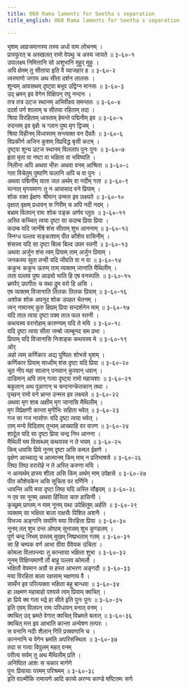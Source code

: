 ```yaml
---
title: 060 Rama laments for Seetha s separation
title_english: 060 Rama laments for Seetha s separation

---
```

<div class="audioEmbed"  caption="श्रीराम-हरिसीताराममूर्ति-घनपाठिभ्यां वचनम्" src="https://archive.org/download/Ramayana-recitation-Sriram-harisItArAmamUrti-Ghanapaati-v2/Kanda_3/Kanda_3_ARK-060-Rama_Lakshmanayoho_Parnashala_Agamanam.mp3"></div>

भृशम् आव्रजमानस्य तस्य अधो वाम लोचनम् ।  
प्रास्फुरत् च अस्खलत् रामो वेपथुः च अस्य जायते ॥ ३-६०-१  
उपालक्ष्य निमित्तानि सो अशुभानि मुहुर् मुहुः ।  
अपि क्षेमम् तु सीताया इति वै व्याजहार ह ॥ ३-६०-२  
त्वरमाणो जगाम अथ सीता दर्शन लालसः ।  
शून्यम् आवसथम् दृष्ट्वा बभूव उद्विग्न मानसः ॥ ३-६०-३  
उद् भ्रमन् इव वेगेन विक्षिपन् रघु नन्दनः ।  
तत्र तत्र उटज स्थानम् अभिवीक्ष्य समन्ततः ॥ ३-६०-४  
ददर्श पर्ण शालाम् च सीतया रहिताम् तदा ।  
श्रिया विरहिताम् ध्वस्ताम् हेमन्ते पद्मिनीम् इव ॥ ३-६०-५  
रुदन्तम् इव वृक्षैः च ग्लान पुष्प मृग द्विजम् ।  
श्रिया विहीनम् विध्वस्तम् सन्त्यक्त वन दैवतैः ॥ ३-६०-६  
विप्रकीर्ण अजिन कुशम् विप्रविद्ध बृसी कटम् ।  
दृष्ट्वा शून्य उटज स्थानम् विललाप पुनः पुनः ॥ ३-६०-७  
हृता मृता वा नष्टा वा भक्षिता वा भविष्यति ।  
निलीना अपि अथवा भीरुः अथवा वनम् आश्रिता ॥ ३-६०-८  
गता विचेतुम् पुष्पाणि फलानि अपि च वा पुनः ।  
अथवा पद्मिनीम् याता जल अर्थम् वा नदीम् गता ॥ ३-६०-९  
यत्नात् मृगयमाणः तु न आससाद वने प्रियाम् ।  
शोक रक्त ईक्षणः श्रीमान् उन्मत्त इव लक्ष्यते ॥ ३-६०-१०  
वृक्षात् वृक्षम् प्रधावन् स गिरीम् च अपि नदी नदम् ।  
बभ्राम विलपन् रामः शोक पङ्क अर्णव प्लुतः ॥ ३-६०-११  
अस्ति कच्चित् त्वया दृष्टा सा कदम्ब प्रिया प्रिया ।  
कदम्ब यदि जानीषे शंस सीताम् शुभ आननाम् ॥ ३-६०-१२  
स्निग्ध पल्लव सङ्काशाम् पीत कौशेय वासिनीम् ।  
शंसस्व यदि सा दृष्टा बिल्व बिल्व उपम स्तनी ॥ ३-६०-१३  
अथवा अर्जुन शंस त्वम् प्रियाम् ताम् अर्जुन प्रियाम् ।  
जनकस्य सुता तन्वी यदि जीवति वा न वा ॥ ३-६०-१४  
ककुभः ककुभ ऊरुम् ताम् व्यक्तम् जानाति मैथिलीम् ।  
लता पल्लव पुष्प आढ्यो भाति हि एष वनस्पतिः ॥ ३-६०-१५  
भ्रमरैर् उपगीतः च यथा द्रुम वरो हि असि ।  
एष व्यक्तम् विजानाति तिलकः तिलक प्रियाम् ॥ ३-६०-१६  
अशोक शोक अपनुद शोक उपहत चेतनम् ।  
त्वन् नामानम् कुरु क्षिप्रम् प्रिया सन्दर्शनेन माम् ॥ ३-६०-१७  
यदि ताल त्वया दृष्टा पक्व ताल फल स्तनी ।  
कथयस्व वरारोहाम् कारुण्यम् यदि ते मयि ॥ ३-६०-१८  
यदि दृष्टा त्वया सीता जम्बो जाम्बूनद सम प्रभा ।  
प्रियाम् यदि विजानासि निःशङ्क कथयस्व मे ॥ ३-६०-१९  
ओर्  
अहो त्वम् कर्णिकार अद्य पुष्पितः शोभसे भृशम् ।  
कर्णिकार प्रियाम् साध्वीम् शंस दृष्टा यदि प्रिया ॥ ३-६०-२०  
चूत नीप महा सालान् पनसान् कुरवान् धवान् ।  
दाडिमान् अपि तान् गत्वा दृष्ट्वा रामो महायशाः ॥ ३-६०-२१  
बकुलान् अथ पुन्नागान् च चन्दनान्केतकान् तथा ।  
पृच्छन् रामो वने भ्रान्त उन्मत्त इव लक्ष्यते ॥ ३-६०-२२  
अथवा मृग शाब अक्षीम् मृग जानासि मैथिलीम् ।  
मृग विप्रेक्षणी कान्ता मृगीभिः सहिता भवेत् ॥ ३-६०-२३  
गज सा गज नासोरुः यदि दृष्टा त्वया भवेत् ।  
ताम् मन्ये विदिताम् तुभ्यम् आख्याहि वर वारण ॥ ३-६०-२४  
शार्दूल यदि सा दृष्टा प्रिया चन्द्र निभ आनना ।  
मैथिली मम विस्रब्धम् कथयस्व न ते भयम् ॥ ३-६०-२५  
किम् धावसि प्रिये नूनम् दृष्टा असि कमल ईक्षणे ।  
वृक्षेण आच्चाद्य च आत्मानम् किम् माम् न प्रतिभाषसे ॥ ३-६०-२६  
तिष्ठ तिष्ठ वरारोहे न ते अस्ति करुणा मयि ।  
न अत्यर्थम् हास्य शीला असि किम् अर्थम् माम् उपेक्षसे ॥ ३-६०-२७  
पीत कौशेयकेन असि सूचिता वर वर्णिनि ।  
धावन्ति अपि मया दृष्टा तिष्ठ यदि अस्ति सौहृदम् ॥ ३-६०-२८  
न एव सा नूनम् अथवा हिंसिता चारु हासिनी ।  
कृच्छ्रम् प्राप्तम् न माम् नूनम् यथा उपेक्षितुम् अर्हति ॥ ३-६०-२९  
व्यक्तम् सा भक्षिता बाला राक्षसैः पिशित अशनैः ।  
विभज्य अङ्गानि सर्वाणि मया विरहिता प्रिया ॥ ३-६०-३०  
नूनम् तत् शुभ दन्त ओष्ठम् सुनासम् शुभ कुण्डलम् ।  
पूर्ण चन्द्र निभम् ग्रस्तम् मुखम् निष्प्रभताम् गतम् ॥ ३-६०-३१  
सा हि चम्पक वर्ण आभा ग्रीवा ग्रैवेयक उचिता ।  
कोमला विलपन्त्याः तु कान्ताया भक्षिता शुभा ॥ ३-६०-३२  
नूनम् विक्षिप्यमाणौ तौ बाहू पल्लव कोमलौ ।  
भक्षितौ वेपमान अग्रौ स हस्त आभरण अङ्गदौ ॥ ३-६०-३३  
मया विरहिता बाला रक्षसाम् भक्षणाय वै ।  
सार्थेन इव परित्यक्ता भक्षिता बहु बान्धवा ॥ ३-६०-३४  
हा लक्ष्मण महाबाहो पश्यसे त्वम् प्रियाम् क्वचित् ।  
हा प्रिये क्व गता भद्रे हा सीते इति पुनः पुनः ॥ ३-६०-३५  
इति एवम् विलपन् रामः परिधावन् वनात् वनम् ।  
क्वचित् उद् भ्रमते वेगात् क्वचित् विभ्रमते बलात् ॥ ३-६०-३६  
क्वचित् मत्त इव आभाति कान्ता अन्वेषण तत्परः ।  
स वनानि नदीः शैलान् गिरि प्रस्रवणानि च ।  
काननानि च वेगेन भ्रमति अपरिसंस्थितः ॥ ३-६०-३७  
तदा स गत्वा विपुलम् महत् वनम्  
परीत्य सर्वम् तु अथ मैथिलीम् प्रति ।  
अनिष्ठित आशः स चकार मार्गणे  
पुनः प्रियायाः परमम् परिश्रमम् ॥ ३-६०-३८  
इति वाल्मीकि रामायणे आदि काव्ये अरण्य काण्डे षष्टितमः सर्गः
